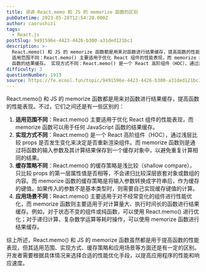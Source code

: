 ```yaml
---
title: 讲讲 React.memo 和 JS 的 memorize 函数的区别
pubDatetime: 2023-05-28T12:54:20.000Z
author: caorushizi
tags:
  - React.js
postSlug: 9491596e-4423-4426-b300-a31ded121bc1
description: >-
  React.memo() 和 JS 的 memorize 函数都是用来对函数进行结果缓存，提高函数的性能表现。不过，它们之间还是有一些区别的：
  适用范围不同：React.memo() 主要适用于优化 React 组件的性能表现，而 memorize 函数可以用于任何 JavaScript
  函数的结果缓存。 实现方式不同：React.memo() 是一个 React 高阶组件（HOC），通过浅层比较
difficulty: 3
questionNumber: 1913
source: https://fe.ecool.fun/topic/9491596e-4423-4426-b300-a31ded121bc1
---
```


React.memo() 和 JS 的 memorize 函数都是用来对函数进行结果缓存，提高函数的性能表现。不过，它们之间还是有一些区别的：

1. **适用范围不同**：React.memo() 主要适用于优化 React 组件的性能表现，而 memorize 函数可以用于任何 JavaScript 函数的结果缓存。
2. **实现方式不同**：React.memo() 是一个 React 高阶组件（HOC），通过浅层比较 props 是否发生变化来决定是否重新渲染组件。而 memorize 函数则是通过将函数的输入参数及其计算结果保存到一个缓存对象中，以避免重复计算相同的结果。
3. **缓存策略不同**：React.memo() 的缓存策略是浅比较（shallow compare），只比较 props 的第一层属性值是否相等，不会递归比较深层嵌套对象或数组的内容。而 memorize 函数的缓存策略是将输入参数转换成字符串后，作为缓存的键值。如果传入的参数不是基本类型时，则需要自己实现缓存键值的计算。
4. **应用场景不同**：React.memo() 主要适用于对不经常变化的组件进行性能优化，而 memorize 函数则主要适用于对计算量大、执行时间长的函数进行结果缓存。例如，对于状态不变的组件或纯函数，可以使用 React.memo() 进行优化；对于递归计算、复杂数学运算等耗时操作，可以使用 memorize 函数进行结果缓存。

综上所述，React.memo() 和 JS 的 memorize 函数虽然都是用于提高函数的性能表现，但其适用范围、实现方式、缓存策略和应用场景等方面还是有一定的区别。开发者需要根据具体情况来选择合适的性能优化手段，以提高应用程序的性能和响应速度。
